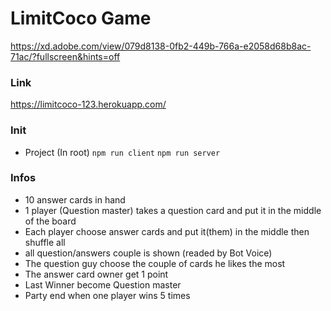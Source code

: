 # LimitCoco Game

https://xd.adobe.com/view/079d8138-0fb2-449b-766a-e2058d68b8ac-71ac/?fullscreen&hints=off

### Link

https://limitcoco-123.herokuapp.com/

### Init

- Project (In root)
  `npm run client`
  `npm run server`

### Infos

- 10 answer cards in hand
- 1 player (Question master) takes a question card and put it in the middle of the board
- Each player choose answer cards and put it(them) in the middle then shuffle all
- all question/answers couple is shown (readed by Bot Voice)
- The question guy choose the couple of cards he likes the most
- The answer card owner get 1 point
- Last Winner become Question master
- Party end when one player wins 5 times
